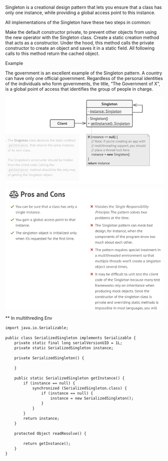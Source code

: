 Singleton is a creational design pattern that lets you ensure that a class has only one instance, while providing a global access point to this instance.

All implementations of the Singleton have these two steps in common:

Make the default constructor private, to prevent other objects from using the new operator with the Singleton class.
Create a static creation method that acts as a constructor. Under the hood, this method calls the private constructor to create an object and saves it in a static field. All following calls to this method return the cached object.

Example 

The government is an excellent example of the Singleton pattern. A country can have only one official government. Regardless of the personal identities of the individuals who form governments, the title, “The Government of X”, is a global point of access that identifies the group of people in charge.

![Alt text](image.png)

![Alt text](image-1.png)


** In multithreding Env
```
import java.io.Serializable;

public class SerializedSingleton implements Serializable {
    private static final long serialVersionUID = 1L;
    private static SerializedSingleton instance;

    private SerializedSingleton() {

    }

    public static SerializedSingleton getInstance() {
        if (instance == null) {
            synchronized (SerializedSingleton.class) {
                if (instance == null) {
                    instance = new SerializedSingleton();
                }
            }
        }
        return instance;
    }

    protected Object readResolve() {

        return getInstance();
    }
}

```

